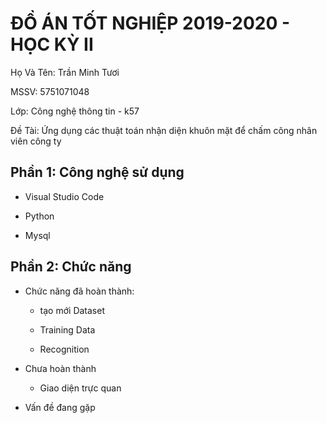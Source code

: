 # ĐỒ ÁN TỐT NGHIỆP 2019-2020 - HỌC KỲ II

 Họ Và Tên: Trần Minh Tươi
 
 MSSV: 5751071048
 
 Lớp: Công nghệ thông tin - k57
 
 Đề Tài: Ứng dụng các thuật toán nhận diện khuôn mặt để chấm công nhân viên công ty
 
## Phần 1: Công nghệ sử dụng

  - Visual Studio Code

  - Python

  - Mysql

## Phần 2: Chức năng
  - Chức năng đã hoàn thành:
  
    + tạo mới Dataset
    
    + Training Data
    
    + Recognition
  - Chưa hoàn thành
    
    + Giao diện trực quan
    
  - Vấn đề đang gặp
